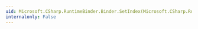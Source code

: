 ```yaml
---
uid: Microsoft.CSharp.RuntimeBinder.Binder.SetIndex(Microsoft.CSharp.RuntimeBinder.CSharpBinderFlags,System.Type,System.Collections.Generic.IEnumerable{Microsoft.CSharp.RuntimeBinder.CSharpArgumentInfo})
internalonly: False
---
```

